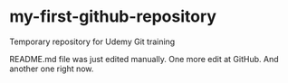 # my-first-github-repository
Temporary repository for Udemy Git training

README.md file was just edited manually. One more edit at GitHub. And another one right now.

